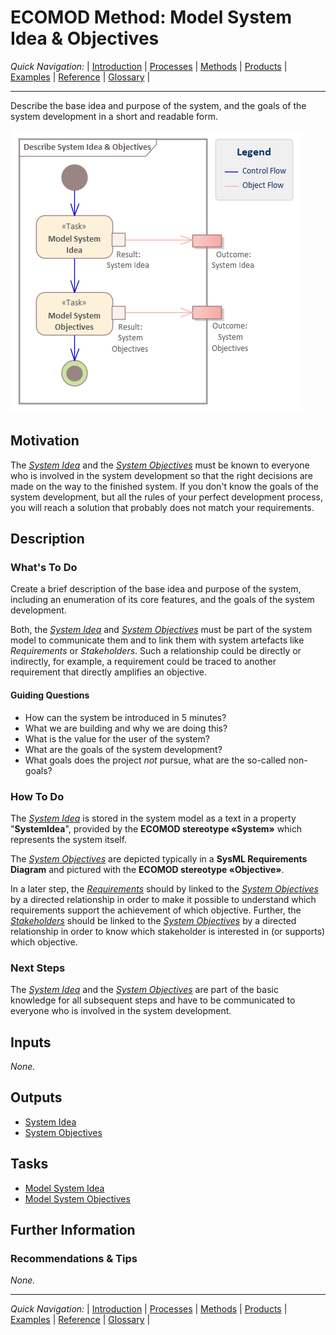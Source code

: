 # ECOMOD Method: Model System Idea & Objectives


_Quick Navigation:_ | [Introduction](index.md) | [Processes](processes.md) | [Methods](methods.md) | [Products](products.md) | [Examples](examples.md) | [Reference](quick-reference.md) | [Glossary](glossary.md) |

---


Describe the base idea and purpose of the system, and the goals of the system development in a short and readable form.

![Method Activities](images/en-ecomod-method-system-idea-objectives.png)


## Motivation

The [_System Idea_](product_system-idea.md) and the [_System Objectives_](product_system-objectives.md) must be known to everyone who is involved in the system development so that the right decisions are made on the way to the finished system. If you don't know the goals of the system development, but all the rules of your perfect development process, you will reach a solution that probably does not match your requirements.


## Description

### What's To Do

Create a brief description of the base idea and purpose of the system, including an enumeration of its core features, and the goals of the system development.

Both, the [_System Idea_](product_system-idea.md) and [_System Objectives_](product_system-objectives.md) must be part of the system model to communicate them and to link them with system artefacts like _Requirements_ or _Stakeholders_. Such a relationship could be directly or indirectly, for example, a requirement could be traced to another requirement that directly amplifies an objective.

#### Guiding Questions

+ How can the system be introduced in 5 minutes?
+ What we are building and why we are doing this?
+ What is the value for the user of the system?
+ What are the goals of the system development?
+ What goals does the project *not* pursue, what are the so-called non-goals?

### How To Do

The [_System Idea_](product_system-idea.md) is stored in the system model as a text in a property "**SystemIdea**", provided by the **ECOMOD stereotype «System»** which represents the system itself.

The [_System Objectives_](product_system-objectives.md) are depicted typically in a **SysML Requirements Diagram** and pictured with the **ECOMOD stereotype «Objective»**.

In a later step, the [_Requirements_](product_system-requirements.md) should by linked to the [_System Objectives_](product_system-objectives.md) by a directed relationship in order to make it possible to understand which requirements support the achievement of which objective.
Further, the [_Stakeholders_](product_stakeholders.md) should be linked to the [_System Objectives_](product_system-objectives.md) by a directed relationship in order to know which stakeholder is interested in (or supports) which objective.

### Next Steps

The [_System Idea_](product_system-idea.md) and the [_System Objectives_](product_system-objectives.md) are part of the basic knowledge for all subsequent steps and have to be communicated to everyone who is involved in the system development.


## Inputs

_None._


## Outputs

+ [System Idea](product_system-idea.md)
+ [System Objectives](product_system-objectives.md)


## Tasks

+ [Model System Idea](task_system-idea.md)
+ [Model System Objectives](task_system-objectives.md)


## Further Information

### Recommendations & Tips

_None._

---
_Quick Navigation:_ | [Introduction](index.md) | [Processes](processes.md) | [Methods](methods.md) | [Products](products.md) | [Examples](examples.md) | [Reference](quick-reference.md) | [Glossary](glossary.md) |
